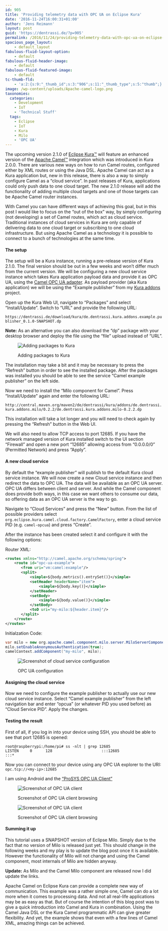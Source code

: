 ```yaml
---
id: 905
title: 'Providing telemetry data with OPC UA on Eclipse Kura'
date: '2016-11-24T16:00:31+01:00'
author: 'Jens Reimann'
layout: post
guid: 'https://dentrassi.de/?p=905'
permalink: /2016/11/24/providing-telemetry-data-with-opc-ua-on-eclipse-kura/
spacious_page_layout:
    - default_layout
fabulous-fluid-layout-option:
    - default
fabulous-fluid-header-image:
    - default
fabulous-fluid-featured-image:
    - default
tc-thumb-fld:
    - 'a:2:{s:9:"_thumb_id";s:3:"906";s:11:"_thumb_type";s:5:"thumb";}'
image: /wp-content/uploads/Apache-camel-logo.png
taxonomies:
  categories:
    - Development
    - IoT
    - 'Technical Stuff'
  tags:
    - Eclipse
    - IoT
    - Kura
    - Milo
    - 'OPC UA'
---
```


The upcoming version 2.1.0 of [Eclipse Kura™](https://www.eclipse.org/kura/) will feature an enhanced version of the [Apache Camel™](https://camel.apache.org/) integration which was introduced in Kura 2.0.0. There are various new ways on how to run Camel routes, configured either by XML routes or using the Java DSL. Apache Camel can act as a Kura application but, new in this release, there is also a way to simply configure Camel as a “cloud service”. In past releases of Kura, applications could only push data to one cloud target. The new 2.1.0 release will add the functionality of adding multiple cloud targets and one of those targets can be Apache Camel router instances.

<!-- more -->

With Camel you can have different ways of achieving this goal, but in this post I would like to focus on the “out of the box” way, by simply configuring (not developing) a set of Camel routes, which act as cloud service. Traditional instances of cloud services in Kura are only capable of delivering data to one cloud target or subscribing to one cloud infrastructure. But using Apache Camel as a technology it is possible to connect to a bunch of technologies at the same time.

#### The setup

The setup will be a Kura instance, running a pre-release version of Kura 2.1.0. The final version should be out in a few weeks and won’t differ much from the current version. We will be configuring a new cloud service instance which takes Kura application payload data and provide it as OPC UA, using the [Camel OPC UA adapter](https://github.com/ctron/de.dentrassi.camel.milo). As payload provider (aka Kura application) we will be using the “Example publisher” from my [Kura addons](https://dentrassi.de/kura-addons/) project.

Open up the Kura Web UI, navigate to “Packages” and select “Install/Update”. Switch to “URL” and provide the following URL:

`https://dentrassi.de/download/kura/de.dentrassi.kura.addons.example.publisher_0.1.0-SNAPSHOT.dp`

**Note:**  As an alternative you can also download the “dp” package with your desktop browser and deploy the file using the “file” upload instead of “URL”.

<figure>

![Adding packages to Kura](https://dentrassi.de/wp-content/uploads/kura_add_package.png)

<figcaption>Adding packages to Kura</figcaption></figure>

The installation may take a bit and it may be necessary to press the “Refresh” button in order to see the installed package. After the packages was installed you should be able to see the service “Camel example publisher” on the left side.

Now we need to install the “Milo component for Camel”. Press “Install/Update” again and enter the following URL:

`http://central.maven.org/maven2/de/dentrassi/kura/addons/de.dentrassi.kura.addons.milo/0.2.2/de.dentrassi.kura.addons.milo-0.2.2.dp`

This installation will take a lot longer and you will need to check again by pressing the “Refresh” button in the Web UI.

We will also need to allow TCP access to port 12685. If you have the network managed version of Kura installed switch to the UI section “Firewall” and open a new port “12685” allowing access from “0.0.0.0/0” (Permitted Network) and press “Apply”.

#### A new cloud service

By default the “example publisher” will publish to the default Kura cloud service instance. We will now create a new Cloud service instance and then redirect the data to OPC UA. The data will be available as an OPC UA server. OPC UA differs between client and server. And while the Camel component does provide both ways, in this case we want others to consume our data, so offering data as an OPC UA server is the way to go.

Navigate to “Cloud Services” and press the “New” button. From the list of possible providers select `org.eclipse.kura.camel.cloud.factory.CamelFactory`, enter a cloud service PID (e.g. `camel-opcua`) and press “Create”.

After the instance has been created select it and configure it with the following options:

Router XML:

```xml
<routes xmlns="http://camel.apache.org/schema/spring">
    <route id="opc-ua-example">
       <from uri="vm:camel:example"/>
       <split>
           <simple>${body.metrics().entrySet()}</simple>
           <setHeader headerName="item">
               <simple>${body.key()}</simple>
           </setHeader>
           <setBody>
               <simple>${body.value()}</simple>
           </setBody>
           <toD uri="my-milo:${header.item}"/>
       </split>
    </route>
</routes>
```

Initialzation Code:

```java
var milo = new org.apache.camel.component.milo.server.MiloServerComponent();
milo.setEnableAnonymousAuthentication(true);
camelContext.addComponent("my-milo", milo);
```

<figure>

![Screenshot of cloud service configuration](https://dentrassi.de/wp-content/uploads/kura_opcua_cs.png)

<figcaption>OPC UA configuration</figcaption></figure>

#### Assigning the cloud service

Now we need to configure the example publisher to actually use our new cloud service instance. Select “Camel example publisher” from the left navigation bar and enter “opcua” (or whatever PID you used before) as “Cloud Service PID”. Apply the changes.

#### Testing the result

First of all, if you log in into your device using SSH, you should be able to see that port 12685 is opened:

```
root@raspberrypi:/home/pi# ss -nlt | grep 12685
LISTEN     0      128                      :::12685                   :::*     
```

Now you can connect to your device using any OPC UA explorer to the URI: `opc.tcp://<my-ip>:12685`

I am using Android and the [“ProSYS OPC UA Client”](https://play.google.com/store/apps/details?id=com.prosysopc.ua.android2)

<div class="d-flex">

<figure>

![Screenshot of OPC UA client](https://dentrassi.de/wp-content/uploads/kura_milo_browse.png)

<figcaption>Screenshot of OPC UA client browsing</figcaption></figure>

<figure>

![Screenshot of OPC UA client](https://dentrassi.de/wp-content/uploads/kura_milo_monitor.png)

<figcaption>Screenshot of OPC UA client browsing</figcaption></figure>

</div>

#### Summing it up

This tutorial uses a SNAPSHOT version of Eclipse Milo. Simply due to the fact that no version of Milo is released just yet. This should change in the following weeks and my play is to update the blog post once it is available. However the functionality of Milo will not change and using the Camel component, most internals of Milo are hidden anyway.

**Update:** As Milo and the Camel Milo component are released now I did update the links.

Apache Camel on Eclipse Kura can provide a complete new way of communication. This example was a rather simple one, Camel can do a lot more when it comes to processing data. And not all real-life applications may be as easy as that. But of course the intention of this blog post was to give a quick introduction into Camel and Kura in combination. Using the Camel Java DSL or the Kura Camel programmatic API can give greater flexibility. And yet, the example shows that even with a few lines of Camel XML, amazing things can be achieved.
